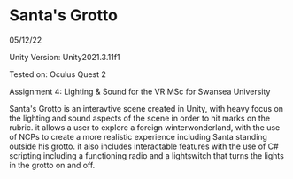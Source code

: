 # Santa's Grotto

05/12/22 

Unity Version: Unity2021.3.11f1

Tested on: Oculus Quest 2 

Assignment 4: Lighting & Sound for the VR MSc for Swansea University 

Santa's Grotto is an interavtive scene created in Unity, with heavy focus on the lighting and sound aspects of the scene in order to hit marks on the rubric. it allows a user to explore a foreign winterwonderland, with the use of NCPs to create a more realistic experience including Santa standing outside his grotto. it also includes interactable features with the use of C# scripting including a functioning radio and a lightswitch that turns the lights in the grotto on and off. 
